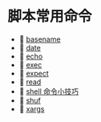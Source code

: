# 脚本常用命令

- 📄 [basename](脚本常用命令/basename.md)
- 📄 [date](脚本常用命令/date.md)
- 📄 [echo](脚本常用命令/echo.md)
- 📄 [exec](脚本常用命令/exec.md)
- 📄 [expect](脚本常用命令/expect.md)
- 📄 [read](脚本常用命令/read.md)
- 📄 [shell 命令小技巧](脚本常用命令/shell%20命令小技巧.md)
- 📄 [shuf](脚本常用命令/shuf.md)
- 📄 [xargs](脚本常用命令/xargs.md)

‍
